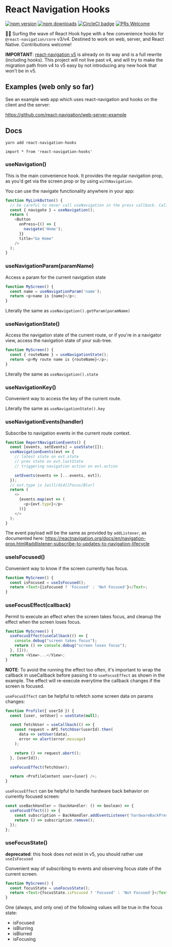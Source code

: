 # React Navigation Hooks

[![npm version](https://badge.fury.io/js/react-navigation-hooks.svg)](https://badge.fury.io/js/react-navigation-hooks) [![npm downloads](https://img.shields.io/npm/dm/react-navigation-hooks.svg)](https://www.npmjs.com/package/react-navigation-hooks) [![CircleCI badge](https://circleci.com/gh/react-navigation/hooks/tree/master.svg?style=shield)](https://circleci.com/gh/react-navigation/hooks/tree/master) [![PRs Welcome](https://img.shields.io/badge/PRs-welcome-brightgreen.svg)](https://reactnavigation.org/docs/contributing.html)

🏄‍♀️ Surfing the wave of React Hook hype with a few convenience hooks for `@react-navigation/core` v3/v4. Destined to work on web, server, and React Native. Contributions welcome!

**IMPORTANT**: [react-navigation v5](https://github.com/react-navigation/navigation-ex) is already on its way and is a full rewrite (including hooks). This project will not live past v4, and will try to make the migration path from v4 to v5 easy by not introducing any new hook that won't be in v5.

## Examples (web only so far)

See an example web app which uses react-navigation and hooks on the client and the server:

https://github.com/react-navigation/web-server-example

## Docs

`yarn add react-navigation-hooks`

`import * from 'react-navigation-hooks'`

### useNavigation()

This is the main convenience hook. It provides the regular navigation prop, as you'd get via the screen prop or by using `withNavigation`.

You can use the navigate functionality anywhere in your app:

```js
function MyLinkButton() {
  // be careful to never call useNavigation in the press callback. Call hooks directly from the render function!
  const { navigate } = useNavigation();
  return (
    <Button
      onPress={() => {
        navigate('Home');
      }}
      title="Go Home"
    />
  );
}
```

### useNavigationParam(paramName)

Access a param for the current navigation state

```js
function MyScreen() {
  const name = useNavigationParam('name');
  return <p>name is {name}</p>;
}
```

Literally the same as `useNavigation().getParam(paramName)`

### useNavigationState()

Access the navigation state of the current route, or if you're in a navigator view, access the navigation state of your sub-tree.

```js
function MyScreen() {
  const { routeName } = useNavigationState();
  return <p>My route name is {routeName}</p>;
}
```

Literally the same as `useNavigation().state`

### useNavigationKey()

Convenient way to access the key of the current route.

Literally the same as `useNavigationState().key`

### useNavigationEvents(handler)

Subscribe to navigation events in the current route context.

```js
function ReportNavigationEvents() {
  const [events, setEvents] = useState([]);
  useNavigationEvents(evt => {
    // latest state on evt.state
    // prev state on evt.lastState
    // triggering navigation action on evt.action

    setEvents(events => [...events, evt]);
  });
  // evt.type is [will/did][Focus/Blur]
  return (
    <>
      {events.map(evt => (
        <p>{evt.type}</p>
      ))}
    </>
  );
}
```

The event payload will be the same as provided by `addListener`, as documented here: https://reactnavigation.org/docs/en/navigation-prop.html#addlistener-subscribe-to-updates-to-navigation-lifecycle

### useIsFocused()

Convenient way to know if the screen currently has focus.

```js
function MyScreen() {
  const isFocused = useIsFocused();
  return <Text>{isFocused ? 'Focused' : 'Not Focused'}</Text>;
}
```

### useFocusEffect(callback)

Permit to execute an effect when the screen takes focus, and cleanup the effect when the screen loses focus.

```js
function MyScreen() {
  useFocusEffect(useCallback(() => {
    console.debug("screen takes focus");
    return () => console.debug("screen loses focus");
  }, []));
  return <View>...</View>;
}
```

**NOTE**: To avoid the running the effect too often, it's important to wrap the callback in useCallback before passing it to `useFocusEffect` as shown in the example. The effect will re-execute everytime the callback changes if the screen is focused.

`useFocusEffect` can be helpful to refetch some screen data on params changes:

```js
function Profile({ userId }) {
  const [user, setUser] = useState(null);

  const fetchUser = useCallback(() => {
    const request = API.fetchUser(userId).then(
      data => setUser(data),
      error => alert(error.message)
    );

    return () => request.abort();
  }, [userId]);

  useFocusEffect(fetchUser);

  return <ProfileContent user={user} />;
}
```


`useFocusEffect` can be helpful to handle hardware back behavior on currently focused screen:

```js 
const useBackHandler = (backHandler: () => boolean) => {
  useFocusEffect(() => {
    const subscription = BackHandler.addEventListener('hardwareBackPress', backHandler);
    return () => subscription.remove();
  });
};
```




### useFocusState()

**deprecated**: this hook does not exist in v5, you should rather use `useIsFocused`


Convenient way of subscribing to events and observing focus state of the current screen.

```js
function MyScreen() {
  const focusState = useFocusState();
  return <Text>{focusState.isFocused ? 'Focused' : 'Not Focused'}</Text>;
}
```

One (always, and only one) of the following values will be true in the focus state:

- isFocused
- isBlurring
- isBlurred
- isFocusing

